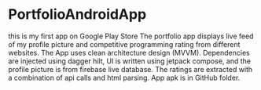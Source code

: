 # PortfolioAndroidApp
this is my first app on Google Play Store
The portfolio app displays live feed of my profile picture and competitive programming rating from different websites. The App uses clean architecture design (MVVM). Dependencies are injected using dagger hilt, UI is written using jetpack compose, and the profile picture is from firebase live database. The ratings are extracted with a combination of api calls and html parsing.
App apk is in GitHub folder.
